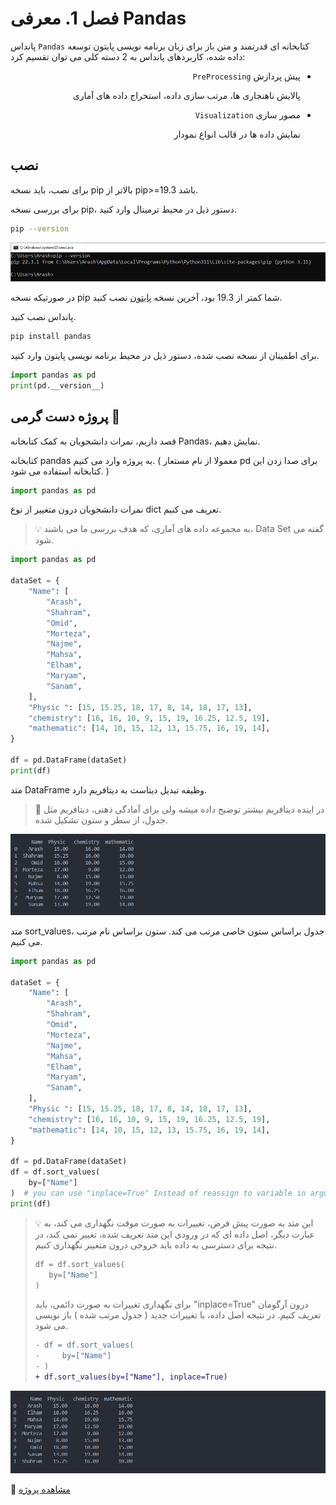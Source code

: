 # فصل 1. معرفی Pandas

پانداس `Pandas` کتابخانه ای قدرتمند و متن باز برای زبان برنامه نویسی پایتون توسعه داده شده، کاربردهای پانداس به 2 دسته کلی می توان تقسیم کرد:

<ul dir="rtl">
	<li>
		<p>
			پیش پردازش <code>PreProcessing</code>
		</p>
		<p>
			پالایش ناهنجاری ها، مرتب سازی داده، استخراج داده های آماری
		</p>
	</li>
	<li>
		<p>
			مصور سازی <code>Visualization</code>
		</p>
		<p>
			نمایش داده ها در قالب انواع نمودار
		</p>
	</li>
</ul>

## نصب

برای نصب، باید نسخه pip بالاتر از pip>=19.3 باشد.

برای بررسی نسخه pip، دستور ذیل در محیط ترمینال وارد کنید.

```bash
pip --version
```

![pip-check-version](img/pip-check-version.PNG)

در صورتیکه نسخه pip شما کمتر از 19.3 بود، آخرین نسخه [پایتون](https://www.python.org/downloads/) نصب کنید.

پانداس نصب کنید.

```bash
pip install pandas
```

برای اطمینان از نسخه نصب شده، دستور ذیل در محیط برنامه نویسی پایتون وارد کنید.

```python
import pandas as pd
print(pd.__version__)
```

## پروژه دست گرمی 🧪

قصد داریم، نمرات دانشجویان به کمک کتابخانه Pandas، نمایش دهیم.

کتابخانه pandas به پروژه وارد می کنیم. ( معمولا از نام مستعار pd برای صدا زدن این کتابخانه استفاده می شود. )

```python
import pandas as pd
```

نمرات دانشجویان درون متغییر از نوع dict تعریف می کنیم.

> 💡 به مجموعه داده های آماری، که هدف بررسی ما می باشند، Data Set گفته می شود.

```python
import pandas as pd

dataSet = {
    "Name": [
        "Arash",
        "Shahram",
        "Omid",
        "Morteza",
        "Najme",
        "Mahsa",
        "Elham",
        "Maryam",
        "Sanam",
    ],
    "Physic ": [15, 15.25, 18, 17, 8, 14, 18, 17, 13],
    "chemistry": [16, 16, 10, 9, 15, 19, 16.25, 12.5, 19],
    "mathematic": [14, 10, 15, 12, 13, 15.75, 16, 19, 14],
}

df = pd.DataFrame(dataSet)
print(df)
```

متد DataFrame وظیفه تبدیل دیتاست به دیتافریم دارد.

> 👀 در اینده دیتافریم بیشتر توضیح داده میشه ولی برای آمادگی ذهنی، دیتافریم مثل جدول، از سطر و ستون تشکیل شده.

![example-output](img/example-output.PNG)

متد sort_values، جدول براساس ستون خاصی مرتب می کند. ستون براساس نام مرتب می کنیم.

```python
import pandas as pd

dataSet = {
    "Name": [
        "Arash",
        "Shahram",
        "Omid",
        "Morteza",
        "Najme",
        "Mahsa",
        "Elham",
        "Maryam",
        "Sanam",
    ],
    "Physic ": [15, 15.25, 18, 17, 8, 14, 18, 17, 13],
    "chemistry": [16, 16, 10, 9, 15, 19, 16.25, 12.5, 19],
    "mathematic": [14, 10, 15, 12, 13, 15.75, 16, 19, 14],
}

df = pd.DataFrame(dataSet)
df = df.sort_values(
    by=["Name"]
)  # you can use "inplace=True" Instead of reassign to variable in argument.
print(df)

```

> 💡 این متد به صورت پیش فرض، تغییرات به صورت موقت نگهداری می کند، به عبارت دیگر، اصل داده ای که در ورودی این متد تعریف شده، تغییر نمی کند، در نتیجه برای دسترسی به داده باید خروجی درون متغییر نگهداری کنیم.
>
> ```python
> df = df.sort_values(
>    by=["Name"]
> )
> ```
>
> برای نگهداری تغییرات به صورت دائمی، باید "inplace=True" درون آرگومان تعریف کنیم. در نتیجه اصل داده، با تغییرات جدید ( جدول مرتب شده ) باز نویسی می شود.
>
> ```diff
> - df = df.sort_values(
> -     by=["Name"]
> - )
> + df.sort_values(by=["Name"], inplace=True)
> ```
>

![example-output-sortbyname](img/example-output-sortbyname.PNG)

📁 [مشاهده پروژه](project/students.py)
